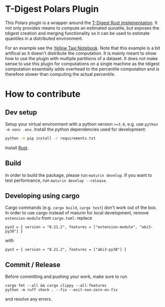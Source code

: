 # T-Digest Polars Plugin

This Polars plugin is a wrapper around the [T-Digest Rust implementation](https://docs.rs/tdigest/latest/tdigest/). It not only provides means to compute an estimated qunatile, but exposes the tdigest creation and merging functionality so it can be used to estimate quantiles in a distributed environment.

For an example see the [Yellow Taxi Notebook](./tdigest_yellow_taxi.ipynb). Note that this example is a bit artifical as it doesn't distribute the computation. It is mainly meant to show how to use the plugin with multiple partitions of a dataset. It does not make sense to use this plugin for computations on a single machine as the tdigest computation essentially adds overhead to the percentile computation and is therefore slower than computing the actual percentile.

# How to contribute

## Dev setup

Setup your virtual environment with a python version `>=3.8`, e.g. use `python -m venv .env`.
Install the python dependencies used for development:
```bash
python -m pip install -r requirements.txt
```

Install [Rust](https://rustup.rs/).

## Build

In order to build the package, please run `maturin develop`. If you want to test performance, run `maturin develop --release`. 

## Developing using cargo

Cargo commands (e.g. `cargo build`, `cargo test`) don't work out of the box. 
In order to use cargo instead of maturin for local development, remove `extension-module` from `cargo.toml`: 
replace 
```
pyo3 = { version = "0.21.2", features = ["extension-module", "abi3-py38"] }
```
with 

```
pyo3 = { version = "0.21.2", features = ["abi3-py38"] }
```

## Commit / Release

Before committing and pushing your work, make sure to run

```
cargo fmt --all && cargo clippy --all-features
python -m ruff check . --fix --exit-non-zero-on-fix
```

and resolve any errors.